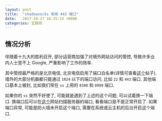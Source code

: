 ```yaml
---
layout: post
title:  "shadowsocks 改用 443 端口"
date:   2017-10-27 16:25:15 +0800
categories: 互联网
---
```


## 情况分析

伴随着十九大的胜利召开, 部分运营商加强了对境外网站访问的管控, 导致许多业内人士登不上 Google, 严重影响了工作的效率.

其中管控最严格的是北京电信, 北京电信启用了端口白名单(详情可查看[这个](https://www.v2ex.com/t/400557?p=2)帖子), 墙外的大部分机器都只能通过 `1024` 以下的端口访问, 比如 `22` 和 `443` 端口. 其他端口基本上被封, 比如我们常在 `ss` 上用的 `8388` 和 `8989` 端口.

如果你的 `ss` 突然不好使了, 可能就是遇到了上述的这个问题, 可以试着换一下端口. 换端口后可以在[这个](http://tool.chinaz.com/port/)网站扫描服务器的端口, 看看端口是不是正常开启了. 如果端口异常, 可能是防火墙未开启这个端口, 需要在系统或云主机的后台开启这个端口.












